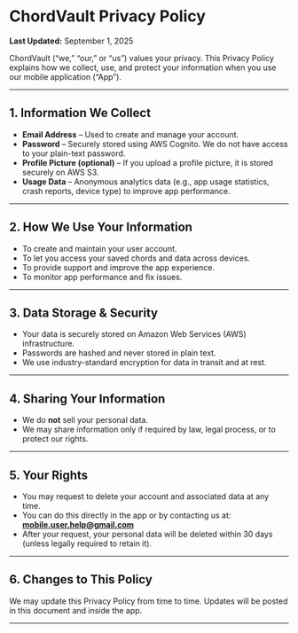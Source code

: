 # ChordVault Privacy Policy  
**Last Updated:** September 1, 2025

ChordVault (“we,” “our,” or “us”) values your privacy. This Privacy Policy explains how we collect, use, and protect your information when you use our mobile application (“App”).  

---

## 1. Information We Collect
- **Email Address** – Used to create and manage your account.  
- **Password** – Securely stored using AWS Cognito. We do not have access to your plain-text password.  
- **Profile Picture (optional)** – If you upload a profile picture, it is stored securely on AWS S3.  
- **Usage Data** – Anonymous analytics data (e.g., app usage statistics, crash reports, device type) to improve app performance.  

---

## 2. How We Use Your Information
- To create and maintain your user account.  
- To let you access your saved chords and data across devices.  
- To provide support and improve the app experience.  
- To monitor app performance and fix issues.  

---

## 3. Data Storage & Security
- Your data is securely stored on Amazon Web Services (AWS) infrastructure.  
- Passwords are hashed and never stored in plain text.  
- We use industry-standard encryption for data in transit and at rest.  

---

## 4. Sharing Your Information
- We do **not** sell your personal data.  
- We may share information only if required by law, legal process, or to protect our rights.  

---

## 5. Your Rights
- You may request to delete your account and associated data at any time.  
- You can do this directly in the app or by contacting us at: **mobile.user.help@gmail.com**  
- After your request, your personal data will be deleted within 30 days (unless legally required to retain it).  

---

## 6. Changes to This Policy
We may update this Privacy Policy from time to time. Updates will be posted in this document and inside the app.  

---
